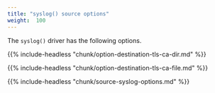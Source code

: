 ```yaml
---
title: "syslog() source options"
weight:  100
---
```

<!-- DISCLAIMER: This file is based on the syslog-ng Open Source Edition documentation https://github.com/balabit/syslog-ng-ose-guides/commit/2f4a52ee61d1ea9ad27cb4f3168b95408fddfdf2 and is used under the terms of The syslog-ng Open Source Edition Documentation License. The file has been modified by Axoflow. -->

The `syslog()` driver has the following options.

{{% include-headless "chunk/option-destination-tls-ca-dir.md" %}}

{{% include-headless "chunk/option-destination-tls-ca-file.md" %}}

{{% include-headless "chunk/source-syslog-options.md" %}}
